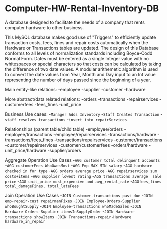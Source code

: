 # Computer-HW-Rental-Inventory-DB
A database designed to facilitate the needs of a company that rents computer hardware to other business.

This MySQL database makes good use of "Triggers" to efficiently update transaction costs, fees, fines and repair costs automatically when the Hardware or Transactions tables are updated. The design of this Database conforms to all levels of normalization standards including Boyce-Codd Normal Form. Dates must be entered as a single Integer value with no whitespaces or special characters so that costs can be calculated by taking the difference of two date values. A modular arithemetic algorithm is used to convert the date values from Year, Month and Day input to an Int value representing the number of days passed since the beginning of a year.

Main entity-like relations:
-employee
-supplier
-customer
-hardware

More abstract/data related relations:
-orders
-transactions
-repairservices
-customerfees
-fees_fines
-unit_price

Business Use cases:
-`Manager Adds Inventory`
-`Staff Creates Transaction`
-`staff resolves transactions`
-`insert into repairServices`

Relationships (parent table/child table)
-employee/orders
-employee/transactions
-employee/repairservices
-transactions/hardware
-transactions/fees_fines
-transactions/repairservices
-customer/transactions
-customer/repairservices
-customer/customerfees
-orders/hardware
-unit_price/hardware
-supplier/orders

Aggregate Operation Use Cases
-`AGG customer total delinquent accounts`
-`AGG customerFees WhoOwesMost`
-`AGG Emp MAX MIN salary`
-`AGG hardware checked in for type`
-`AGG orders average price`
-`AGG repairservices sum costs+items`
-`AGG supplier lowest rating`
-`AGG transactions average  sale price`
-`AGG unit_price most_expensive and avg_rental_rate`
-`AGGfees_fines total_damageFines, total_lateFees`

Join Operation Use Cases
-`JOIN Customer-transactions past due`
-`JOIN emp-repair-cust repairmanFixes`
-`JOIN Employee-Orders-Supplier whoBoughtSupply`
-`JOIN Employee-transactions whoMadeSales`
-`JOIN Hardware-Orders-Supplier itemsInSupplyOrder`
-`JOIN Hardware-transactions showItems`
-`JOIN Transactions-repair-Hardware hardware_in_repair`

